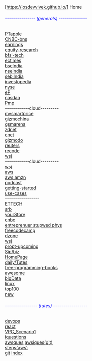 
[https://iosdevvivek.github.io/] Home
<h6 style="color:blue;">--------------- (generals) --------------</h6>      
 <a href="https://www.patentlyapple.com/" target="_blank">PTapple</a><br>
 <a href="https://www.cnbc.com/business/" target="_blank">CNBC-bns</a><br>
 <a href="https://www.moneycontrol.com/markets/earnings/" target="_blank">earnings</a><br>
 <a href="https://www.moneycontrol.com/equity-research/" target="_blank">equity-research</a><br>
 <a href="https://www.moneycontrol.com/news/bfsi-tech/" target="_blank">bfsi-tech</a><br>
 <a href="https://economictimes.indiatimes.com/markets/expert-view" target="_blank">ectimes</a><br>
 <a href="http://www.bseindia.com/" target="_blank">bseIndia</a><br>
 <a href="http://www.nse-india.com/." target="_blank">nseIndia</a><br>
 <a href="http://www.sebi.gov.in/." target="_blank">sebiIndia</a><br>
 <a href="https://www.investopedia.com/company-news-4427705" target="_blank">investopedia</a><br>
  <a href="https://www.nyse.com/index" target="_blank">nyse</a><br>
  <a href="http://www.equitypandit.com/" target="_blank">eP</a><br>
  <a href="https://www.nasdaq.com/" target="_blank">nasdaq</a><br>
  <a href="https://www.pmexamsmartnotes.com/">Pmp</a><br>
  ------------cloud---------<br>
 <a href="https://www.mysmartprice.com/" target="_blank">mysmartprice</a><br>
 <a href="https://www.gizmochina.com/" target="_blank">gizmochina</a><br>
 <a href="https://www.gsmarena.com/" target="_blank">gsmarena</a><br>
 <a href="https://www.zdnet.com/" target="_blank">zdnet</a><br>
 <a href="https://www.cnet.com/" target="_blank">cnet</a><br>
 <a href="https://gizmodo.com/" target="_blank">gizmodo</a><br>
 <a href="https://www.reuters.com/places/india" target="_blank">reuters</a><br>
 <a href="https://www.recode.net/" target="_blank">recode</a><br> 
 <a href="https://www.wsj.com/india" target="_blank">wsj</a><br>
 ------------cloud---------<br>
 <a href="https://www.allthingsdistributed.com/" target="_blank">wsj</a><br>
 <a href="https://aws.amazon.com/blogs/" target="_blank">aws</a><br>
 <a href="https://aws.amazon.com/blogs/aws/" target="_blank">aws.amzn</a><br>
 <a href="https://aws.amazon.com/podcasts/aws-podcast/" target="_blank">podcast</a><br>
 <a href="https://aws.amazon.com/getting-started/" target="_blank">getting-started</a><br>
 <a href="https://aws.amazon.com/getting-started/use-cases/" target="_blank">use-cases</a><br>
 -----------------<br>
 <a href="https://tech.economictimes.indiatimes.com/" > ETTECH </a><br>
 <a href="http://srbachchan.tumblr.com/" target="_blank">srb</a><br>
 <a href="https://yourstory.com/" target="_blank">yourStory</a><br>
 <a href="https://www.cnbc.com/technology/ " target="_blank">cnbc</a><br>
 <a href="https://www.entrepreneur.com/topic/startups" > entreprenuer </a>
 <a href= "https://startupweekend.org/" > stupwed </a> 
 <a href = "http://10000startups.com/> 1000stp </a>
 <a href="https://phys.org" target="_blank">phys</a><br>
 <a href="https://www.freecodecamp.org/?ref=mn">freecodecamp</a><br>
 <a href="https://dzone.com/"target="_blank">dzone</a><br>
 <a href="https://www.wsj.com/news/technology"target="_blank">wsj</a><br>
 <a href="https://www.proptiger.com/pune/upcoming-property">propt-upcoming</a><br>
 <a href="india.html">Sip/biz</a><br>
 <a href="index1.html">HomePage</a><br>
 <a href="daily.html">daily/Tutes</a><br>
 <a href="https://github.com/EbookFoundation/free-programming-books/blob/master/free-programming-books.md#jenkins" target="_blank">free-programming-books</a><br>
 <a href="https://github.com/sindresorhus/awesome" target="_blank">awesome</a><br>
<a href="https://github.com/sindresorhus/awesome#big-data" target="_blank">bigData</a><br>
<a href="https://github.com/EbookFoundation/free-programming-books/blob/master/free-programming-books.md#linux" target="_blank">linux</a><br>	      
<a href="Twitter.html"target="_blank" >top100</a><br>
<a href="https://github.com/iosdevvivek/iosdevvivek.github.io/edit/master/Steps.txt" target="_blank">new </a><br> 	

<h6 style="color:blue;">----------------  (tutes) -----------------</h6>
 <a href="https://www.guru99.com/devops-tutorial.html">devops</a><br>
 <a href="https://reactjs.org/tutorial/tutorial.html">react</a><br> 
 <a href="https://docs.aws.amazon.com/vpc/latest/userguide/VPC_Scenario1.html">VPC_Scenario1</a><br>
 <a href="iquestion.html">iquestions</a><br>
 <a href="awsques.html">awsques</a> 
  <a href="https://github.com/miztiik/AWS-Demos/tree/master/Interview-Questions" _target="_blank">awsiques(git)</a><br>
 <a href="https://docs.google.com/document/d/1RKKJvN2Cz05y0eBbzXkSNFpB8HakH7_sfCfMoeBcvcw/edit">steps(aws)</a> <br>
  <a href="https://github.com/iosdevvivek/iosdevvivek.github.io">git</a>
   <a href="https://https://github.com/iosdevvivek/iosdevvivek.github.io/edit/master/index.html">index</a>    
	   
